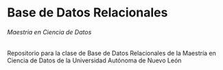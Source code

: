 # Base de Datos Relacionales
###### Maestria en Ciencia de Datos 

Repositorio para la clase de Base de Datos Relacionales de la Maestría en Ciencia de Datos de la Universidad Autónoma de Nuevo León